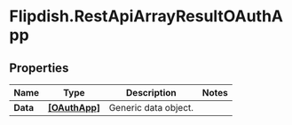 # Flipdish.RestApiArrayResultOAuthApp

## Properties

Name | Type | Description | Notes
------------ | ------------- | ------------- | -------------
**Data** | [**[OAuthApp]**](OAuthApp.md) | Generic data object. | 


